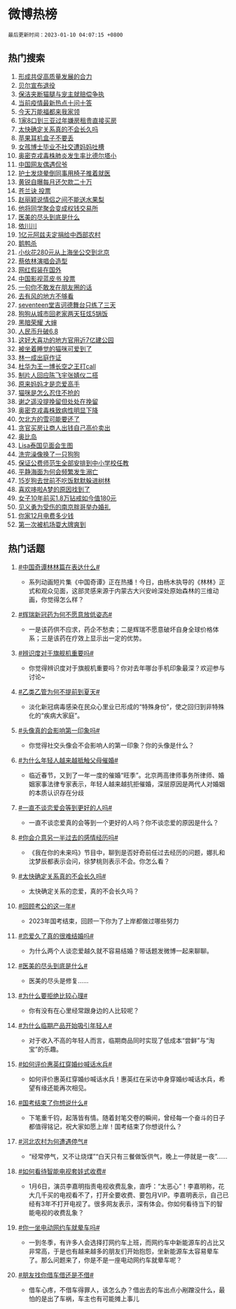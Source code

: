 # 微博热榜

`最后更新时间：2023-01-10 04:07:15 +0800`

## 热门搜索

1. [形成共促高质量发展的合力](https://m.weibo.cn/search?containerid=100103type%3D1%26t%3D10%26q%3D%23%E5%BD%A2%E6%88%90%E5%85%B1%E4%BF%83%E9%AB%98%E8%B4%A8%E9%87%8F%E5%8F%91%E5%B1%95%E7%9A%84%E5%90%88%E5%8A%9B%23&stream_entry_id=51&isnewpage=1&extparam=seat%3D1%26c_type%3D51%26cate%3D10103%26pos%3D0%26dgr%3D0%26filter_type%3Drealtimehot%26display_time%3D1673294834%26pre_seqid%3D1673294834628024275318&luicode=10000011&lfid=106003type%253D25%2526t%253D3%2526disable_hot%253D1%2526filter_type%253Drealtimehot)
1. [贝尔宣布退役](https://m.weibo.cn/search?containerid=100103type%3D1%26t%3D10%26q%3D%23%E8%B4%9D%E5%B0%94%E5%AE%A3%E5%B8%83%E9%80%80%E5%BD%B9%23&stream_entry_id=31&isnewpage=1&extparam=seat%3D1%26dgr%3D0%26realpos%3D1%26pos%3D0%26flag%3D16%26lcate%3D5001%26c_type%3D31%26cate%3D5001%26q%3D%2523%25E8%25B4%259D%25E5%25B0%2594%25E5%25AE%25A3%25E5%25B8%2583%25E9%2580%2580%25E5%25BD%25B9%2523%26band_rank%3D1%26stream_entry_id%3D31%26filter_type%3Drealtimehot%26display_time%3D1673294834%26pre_seqid%3D1673294834628024275318&luicode=10000011&lfid=106003type%253D25%2526t%253D3%2526disable_hot%253D1%2526filter_type%253Drealtimehot)
1. [保洁夹断猫腿与宠主就赔偿争执](https://m.weibo.cn/search?containerid=100103type%3D1%26t%3D10%26q%3D%23%E4%BF%9D%E6%B4%81%E5%A4%B9%E6%96%AD%E7%8C%AB%E8%85%BF%E4%B8%8E%E5%AE%A0%E4%B8%BB%E5%B0%B1%E8%B5%94%E5%81%BF%E4%BA%89%E6%89%A7%23&stream_entry_id=31&isnewpage=1&extparam=seat%3D1%26dgr%3D0%26realpos%3D2%26pos%3D1%26flag%3D0%26lcate%3D5001%26c_type%3D31%26cate%3D5001%26q%3D%2523%25E4%25BF%259D%25E6%25B4%2581%25E5%25A4%25B9%25E6%2596%25AD%25E7%258C%25AB%25E8%2585%25BF%25E4%25B8%258E%25E5%25AE%25A0%25E4%25B8%25BB%25E5%25B0%25B1%25E8%25B5%2594%25E5%2581%25BF%25E4%25BA%2589%25E6%2589%25A7%2523%26band_rank%3D2%26stream_entry_id%3D31%26filter_type%3Drealtimehot%26display_time%3D1673294834%26pre_seqid%3D1673294834628024275318&luicode=10000011&lfid=106003type%253D25%2526t%253D3%2526disable_hot%253D1%2526filter_type%253Drealtimehot)
1. [当前疫情最新热点十问十答](https://m.weibo.cn/search?containerid=100103type%3D1%26t%3D10%26q%3D%23%E5%BD%93%E5%89%8D%E7%96%AB%E6%83%85%E6%9C%80%E6%96%B0%E7%83%AD%E7%82%B9%E5%8D%81%E9%97%AE%E5%8D%81%E7%AD%94%23&stream_entry_id=31&isnewpage=1&extparam=seat%3D1%26dgr%3D0%26realpos%3D3%26pos%3D2%26flag%3D0%26lcate%3D5001%26c_type%3D31%26cate%3D5001%26q%3D%2523%25E5%25BD%2593%25E5%2589%258D%25E7%2596%25AB%25E6%2583%2585%25E6%259C%2580%25E6%2596%25B0%25E7%2583%25AD%25E7%2582%25B9%25E5%258D%2581%25E9%2597%25AE%25E5%258D%2581%25E7%25AD%2594%2523%26band_rank%3D3%26stream_entry_id%3D31%26filter_type%3Drealtimehot%26display_time%3D1673294834%26pre_seqid%3D1673294834628024275318&luicode=10000011&lfid=106003type%253D25%2526t%253D3%2526disable_hot%253D1%2526filter_type%253Drealtimehot)
1. [今天万能福都来我家领](https://m.weibo.cn/search?containerid=100103type%3D1%26t%3D10%26q%3D%23%E4%BB%8A%E5%A4%A9%E4%B8%87%E8%83%BD%E7%A6%8F%E9%83%BD%E6%9D%A5%E6%88%91%E5%AE%B6%E9%A2%86%23&stream_entry_id=31&isnewpage=1&extparam=seat%3D1%26dgr%3D0%26pos%3D3%26topic_ad%3D1%26lcate%3D5001%26c_type%3D31%26adid%3D177565%26cate%3D5001%26q%3D%2523%25E4%25BB%258A%25E5%25A4%25A9%25E4%25B8%2587%25E8%2583%25BD%25E7%25A6%258F%25E9%2583%25BD%25E6%259D%25A5%25E6%2588%2591%25E5%25AE%25B6%25E9%25A2%2586%2523%26band_rank%3D4%26stream_entry_id%3D31%26filter_type%3Drealtimehot%26display_time%3D1673294834%26pre_seqid%3D1673294834628024275318&luicode=10000011&lfid=106003type%253D25%2526t%253D3%2526disable_hot%253D1%2526filter_type%253Drealtimehot)
1. [1家8口到三亚过年嫌房租贵直接买房](https://m.weibo.cn/search?containerid=100103type%3D1%26t%3D10%26q%3D%231%E5%AE%B68%E5%8F%A3%E5%88%B0%E4%B8%89%E4%BA%9A%E8%BF%87%E5%B9%B4%E5%AB%8C%E6%88%BF%E7%A7%9F%E8%B4%B5%E7%9B%B4%E6%8E%A5%E4%B9%B0%E6%88%BF%23&stream_entry_id=31&isnewpage=1&extparam=seat%3D1%26dgr%3D0%26realpos%3D4%26pos%3D4%26flag%3D2%26lcate%3D5001%26c_type%3D31%26cate%3D5001%26q%3D%25231%25E5%25AE%25B68%25E5%258F%25A3%25E5%2588%25B0%25E4%25B8%2589%25E4%25BA%259A%25E8%25BF%2587%25E5%25B9%25B4%25E5%25AB%258C%25E6%2588%25BF%25E7%25A7%259F%25E8%25B4%25B5%25E7%259B%25B4%25E6%258E%25A5%25E4%25B9%25B0%25E6%2588%25BF%2523%26band_rank%3D4%26stream_entry_id%3D31%26filter_type%3Drealtimehot%26display_time%3D1673294834%26pre_seqid%3D1673294834628024275318&luicode=10000011&lfid=106003type%253D25%2526t%253D3%2526disable_hot%253D1%2526filter_type%253Drealtimehot)
1. [太快确定关系真的不会长久吗](https://m.weibo.cn/search?containerid=100103type%3D1%26t%3D10%26q%3D%23%E5%A4%AA%E5%BF%AB%E7%A1%AE%E5%AE%9A%E5%85%B3%E7%B3%BB%E7%9C%9F%E7%9A%84%E4%B8%8D%E4%BC%9A%E9%95%BF%E4%B9%85%E5%90%97%23&stream_entry_id=31&isnewpage=1&extparam=seat%3D1%26dgr%3D0%26realpos%3D5%26pos%3D5%26flag%3D0%26lcate%3D5001%26c_type%3D31%26cate%3D5001%26q%3D%2523%25E5%25A4%25AA%25E5%25BF%25AB%25E7%25A1%25AE%25E5%25AE%259A%25E5%2585%25B3%25E7%25B3%25BB%25E7%259C%259F%25E7%259A%2584%25E4%25B8%258D%25E4%25BC%259A%25E9%2595%25BF%25E4%25B9%2585%25E5%2590%2597%2523%26band_rank%3D5%26stream_entry_id%3D31%26filter_type%3Drealtimehot%26display_time%3D1673294834%26pre_seqid%3D1673294834628024275318&luicode=10000011&lfid=106003type%253D25%2526t%253D3%2526disable_hot%253D1%2526filter_type%253Drealtimehot)
1. [苹果耳机盒子不要丢](https://m.weibo.cn/search?containerid=100103type%3D1%26t%3D10%26q%3D%23%E8%8B%B9%E6%9E%9C%E8%80%B3%E6%9C%BA%E7%9B%92%E5%AD%90%E4%B8%8D%E8%A6%81%E4%B8%A2%23&stream_entry_id=31&isnewpage=1&extparam=seat%3D1%26dgr%3D0%26realpos%3D6%26pos%3D6%26flag%3D0%26lcate%3D5001%26c_type%3D31%26cate%3D5001%26q%3D%2523%25E8%258B%25B9%25E6%259E%259C%25E8%2580%25B3%25E6%259C%25BA%25E7%259B%2592%25E5%25AD%2590%25E4%25B8%258D%25E8%25A6%2581%25E4%25B8%25A2%2523%26band_rank%3D6%26stream_entry_id%3D31%26filter_type%3Drealtimehot%26display_time%3D1673294834%26pre_seqid%3D1673294834628024275318&luicode=10000011&lfid=106003type%253D25%2526t%253D3%2526disable_hot%253D1%2526filter_type%253Drealtimehot)
1. [女孩博士毕业不社交遭妈妈吐槽](https://m.weibo.cn/search?containerid=100103type%3D1%26t%3D10%26q%3D%23%E5%A5%B3%E5%AD%A9%E5%8D%9A%E5%A3%AB%E6%AF%95%E4%B8%9A%E4%B8%8D%E7%A4%BE%E4%BA%A4%E9%81%AD%E5%A6%88%E5%A6%88%E5%90%90%E6%A7%BD%23&stream_entry_id=31&isnewpage=1&extparam=seat%3D1%26dgr%3D0%26realpos%3D7%26pos%3D7%26flag%3D0%26lcate%3D5001%26c_type%3D31%26cate%3D5001%26q%3D%2523%25E5%25A5%25B3%25E5%25AD%25A9%25E5%258D%259A%25E5%25A3%25AB%25E6%25AF%2595%25E4%25B8%259A%25E4%25B8%258D%25E7%25A4%25BE%25E4%25BA%25A4%25E9%2581%25AD%25E5%25A6%2588%25E5%25A6%2588%25E5%2590%2590%25E6%25A7%25BD%2523%26band_rank%3D7%26stream_entry_id%3D31%26filter_type%3Drealtimehot%26display_time%3D1673294834%26pre_seqid%3D1673294834628024275318&luicode=10000011&lfid=106003type%253D25%2526t%253D3%2526disable_hot%253D1%2526filter_type%253Drealtimehot)
1. [奥密克戎毒株肺炎发生率比德尔塔小](https://m.weibo.cn/search?containerid=100103type%3D1%26t%3D10%26q%3D%23%E5%A5%A5%E5%AF%86%E5%85%8B%E6%88%8E%E6%AF%92%E6%A0%AA%E8%82%BA%E7%82%8E%E5%8F%91%E7%94%9F%E7%8E%87%E6%AF%94%E5%BE%B7%E5%B0%94%E5%A1%94%E5%B0%8F%23&stream_entry_id=31&isnewpage=1&extparam=seat%3D1%26dgr%3D0%26realpos%3D8%26pos%3D8%26flag%3D0%26lcate%3D5001%26c_type%3D31%26cate%3D5001%26q%3D%2523%25E5%25A5%25A5%25E5%25AF%2586%25E5%2585%258B%25E6%2588%258E%25E6%25AF%2592%25E6%25A0%25AA%25E8%2582%25BA%25E7%2582%258E%25E5%258F%2591%25E7%2594%259F%25E7%258E%2587%25E6%25AF%2594%25E5%25BE%25B7%25E5%25B0%2594%25E5%25A1%2594%25E5%25B0%258F%2523%26band_rank%3D8%26stream_entry_id%3D31%26filter_type%3Drealtimehot%26display_time%3D1673294834%26pre_seqid%3D1673294834628024275318&luicode=10000011&lfid=106003type%253D25%2526t%253D3%2526disable_hot%253D1%2526filter_type%253Drealtimehot)
1. [中国网友偶遇侃爷](https://m.weibo.cn/search?containerid=100103type%3D1%26t%3D10%26q%3D%23%E4%B8%AD%E5%9B%BD%E7%BD%91%E5%8F%8B%E5%81%B6%E9%81%87%E4%BE%83%E7%88%B7%23&stream_entry_id=31&isnewpage=1&extparam=seat%3D1%26dgr%3D0%26realpos%3D9%26pos%3D9%26flag%3D0%26lcate%3D5001%26c_type%3D31%26cate%3D5001%26q%3D%2523%25E4%25B8%25AD%25E5%259B%25BD%25E7%25BD%2591%25E5%258F%258B%25E5%2581%25B6%25E9%2581%2587%25E4%25BE%2583%25E7%2588%25B7%2523%26band_rank%3D9%26stream_entry_id%3D31%26filter_type%3Drealtimehot%26display_time%3D1673294834%26pre_seqid%3D1673294834628024275318&luicode=10000011&lfid=106003type%253D25%2526t%253D3%2526disable_hot%253D1%2526filter_type%253Drealtimehot)
1. [护士发烧晕倒同事用椅子推着就医](https://m.weibo.cn/search?containerid=100103type%3D1%26t%3D10%26q%3D%23%E6%8A%A4%E5%A3%AB%E5%8F%91%E7%83%A7%E6%99%95%E5%80%92%E5%90%8C%E4%BA%8B%E7%94%A8%E6%A4%85%E5%AD%90%E6%8E%A8%E7%9D%80%E5%B0%B1%E5%8C%BB%23&stream_entry_id=31&isnewpage=1&extparam=seat%3D1%26dgr%3D0%26realpos%3D10%26pos%3D10%26flag%3D0%26lcate%3D5001%26c_type%3D31%26cate%3D5001%26q%3D%2523%25E6%258A%25A4%25E5%25A3%25AB%25E5%258F%2591%25E7%2583%25A7%25E6%2599%2595%25E5%2580%2592%25E5%2590%258C%25E4%25BA%258B%25E7%2594%25A8%25E6%25A4%2585%25E5%25AD%2590%25E6%258E%25A8%25E7%259D%2580%25E5%25B0%25B1%25E5%258C%25BB%2523%26band_rank%3D10%26stream_entry_id%3D31%26filter_type%3Drealtimehot%26display_time%3D1673294834%26pre_seqid%3D1673294834628024275318&luicode=10000011&lfid=106003type%253D25%2526t%253D3%2526disable_hot%253D1%2526filter_type%253Drealtimehot)
1. [黄锐自曝每月还欠款二十万](https://m.weibo.cn/search?containerid=100103type%3D1%26t%3D10%26q%3D%23%E9%BB%84%E9%94%90%E8%87%AA%E6%9B%9D%E6%AF%8F%E6%9C%88%E8%BF%98%E6%AC%A0%E6%AC%BE%E4%BA%8C%E5%8D%81%E4%B8%87%23&stream_entry_id=31&isnewpage=1&extparam=seat%3D1%26dgr%3D0%26realpos%3D11%26pos%3D11%26flag%3D0%26lcate%3D5001%26c_type%3D31%26cate%3D5001%26q%3D%2523%25E9%25BB%2584%25E9%2594%2590%25E8%2587%25AA%25E6%259B%259D%25E6%25AF%258F%25E6%259C%2588%25E8%25BF%2598%25E6%25AC%25A0%25E6%25AC%25BE%25E4%25BA%258C%25E5%258D%2581%25E4%25B8%2587%2523%26band_rank%3D11%26stream_entry_id%3D31%26filter_type%3Drealtimehot%26display_time%3D1673294834%26pre_seqid%3D1673294834628024275318&luicode=10000011&lfid=106003type%253D25%2526t%253D3%2526disable_hot%253D1%2526filter_type%253Drealtimehot)
1. [苍兰诀 投票](https://m.weibo.cn/search?containerid=100103type%3D1%26t%3D10%26q%3D%E8%8B%8D%E5%85%B0%E8%AF%80+%E6%8A%95%E7%A5%A8&stream_entry_id=31&isnewpage=1&extparam=seat%3D1%26dgr%3D0%26realpos%3D12%26pos%3D12%26flag%3D0%26lcate%3D5001%26c_type%3D31%26cate%3D5001%26q%3D%25E8%258B%258D%25E5%2585%25B0%25E8%25AF%2580%2520%25E6%258A%2595%25E7%25A5%25A8%26band_rank%3D12%26stream_entry_id%3D31%26filter_type%3Drealtimehot%26display_time%3D1673294834%26pre_seqid%3D1673294834628024275318&luicode=10000011&lfid=106003type%253D25%2526t%253D3%2526disable_hot%253D1%2526filter_type%253Drealtimehot)
1. [赵丽颖说情侣之间不能送水果梨](https://m.weibo.cn/search?containerid=100103type%3D1%26t%3D10%26q%3D%23%E8%B5%B5%E4%B8%BD%E9%A2%96%E8%AF%B4%E6%83%85%E4%BE%A3%E4%B9%8B%E9%97%B4%E4%B8%8D%E8%83%BD%E9%80%81%E6%B0%B4%E6%9E%9C%E6%A2%A8%23&stream_entry_id=31&isnewpage=1&extparam=seat%3D1%26dgr%3D0%26realpos%3D13%26pos%3D13%26flag%3D0%26lcate%3D5001%26c_type%3D31%26cate%3D5001%26q%3D%2523%25E8%25B5%25B5%25E4%25B8%25BD%25E9%25A2%2596%25E8%25AF%25B4%25E6%2583%2585%25E4%25BE%25A3%25E4%25B9%258B%25E9%2597%25B4%25E4%25B8%258D%25E8%2583%25BD%25E9%2580%2581%25E6%25B0%25B4%25E6%259E%259C%25E6%25A2%25A8%2523%26band_rank%3D13%26stream_entry_id%3D31%26filter_type%3Drealtimehot%26display_time%3D1673294834%26pre_seqid%3D1673294834628024275318&luicode=10000011&lfid=106003type%253D25%2526t%253D3%2526disable_hot%253D1%2526filter_type%253Drealtimehot)
1. [他将同学聚会变成权钱交易所](https://m.weibo.cn/search?containerid=100103type%3D1%26t%3D10%26q%3D%23%E4%BB%96%E5%B0%86%E5%90%8C%E5%AD%A6%E8%81%9A%E4%BC%9A%E5%8F%98%E6%88%90%E6%9D%83%E9%92%B1%E4%BA%A4%E6%98%93%E6%89%80%23&stream_entry_id=31&isnewpage=1&extparam=seat%3D1%26dgr%3D0%26realpos%3D14%26pos%3D14%26flag%3D0%26lcate%3D5001%26c_type%3D31%26cate%3D5001%26q%3D%2523%25E4%25BB%2596%25E5%25B0%2586%25E5%2590%258C%25E5%25AD%25A6%25E8%2581%259A%25E4%25BC%259A%25E5%258F%2598%25E6%2588%2590%25E6%259D%2583%25E9%2592%25B1%25E4%25BA%25A4%25E6%2598%2593%25E6%2589%2580%2523%26band_rank%3D14%26stream_entry_id%3D31%26filter_type%3Drealtimehot%26display_time%3D1673294834%26pre_seqid%3D1673294834628024275318&luicode=10000011&lfid=106003type%253D25%2526t%253D3%2526disable_hot%253D1%2526filter_type%253Drealtimehot)
1. [医美的尽头到底是什么](https://m.weibo.cn/search?containerid=100103type%3D1%26t%3D10%26q%3D%23%E5%8C%BB%E7%BE%8E%E7%9A%84%E5%B0%BD%E5%A4%B4%E5%88%B0%E5%BA%95%E6%98%AF%E4%BB%80%E4%B9%88%23&stream_entry_id=31&isnewpage=1&extparam=seat%3D1%26dgr%3D0%26realpos%3D15%26pos%3D15%26flag%3D0%26lcate%3D5001%26c_type%3D31%26cate%3D5001%26q%3D%2523%25E5%258C%25BB%25E7%25BE%258E%25E7%259A%2584%25E5%25B0%25BD%25E5%25A4%25B4%25E5%2588%25B0%25E5%25BA%2595%25E6%2598%25AF%25E4%25BB%2580%25E4%25B9%2588%2523%26band_rank%3D15%26stream_entry_id%3D31%26filter_type%3Drealtimehot%26display_time%3D1673294834%26pre_seqid%3D1673294834628024275318&luicode=10000011&lfid=106003type%253D25%2526t%253D3%2526disable_hot%253D1%2526filter_type%253Drealtimehot)
1. [依川川](https://m.weibo.cn/search?containerid=100103type%3D1%26t%3D10%26q%3D%E4%BE%9D%E5%B7%9D%E5%B7%9D&stream_entry_id=31&isnewpage=1&extparam=seat%3D1%26dgr%3D0%26realpos%3D16%26pos%3D16%26flag%3D0%26lcate%3D5001%26c_type%3D31%26cate%3D5001%26q%3D%25E4%25BE%259D%25E5%25B7%259D%25E5%25B7%259D%26band_rank%3D16%26stream_entry_id%3D31%26filter_type%3Drealtimehot%26display_time%3D1673294834%26pre_seqid%3D1673294834628024275318&luicode=10000011&lfid=106003type%253D25%2526t%253D3%2526disable_hot%253D1%2526filter_type%253Drealtimehot)
1. [1亿元阿兹夫定捐给中西部农村](https://m.weibo.cn/search?containerid=100103type%3D1%26t%3D10%26q%3D%231%E4%BA%BF%E5%85%83%E9%98%BF%E5%85%B9%E5%A4%AB%E5%AE%9A%E6%8D%90%E7%BB%99%E4%B8%AD%E8%A5%BF%E9%83%A8%E5%86%9C%E6%9D%91%23&stream_entry_id=31&isnewpage=1&extparam=seat%3D1%26dgr%3D0%26realpos%3D17%26pos%3D17%26flag%3D0%26lcate%3D5001%26c_type%3D31%26cate%3D5001%26q%3D%25231%25E4%25BA%25BF%25E5%2585%2583%25E9%2598%25BF%25E5%2585%25B9%25E5%25A4%25AB%25E5%25AE%259A%25E6%258D%2590%25E7%25BB%2599%25E4%25B8%25AD%25E8%25A5%25BF%25E9%2583%25A8%25E5%2586%259C%25E6%259D%2591%2523%26band_rank%3D17%26stream_entry_id%3D31%26filter_type%3Drealtimehot%26display_time%3D1673294834%26pre_seqid%3D1673294834628024275318&luicode=10000011&lfid=106003type%253D25%2526t%253D3%2526disable_hot%253D1%2526filter_type%253Drealtimehot)
1. [鹅鸭杀](https://m.weibo.cn/search?containerid=100103type%3D1%26t%3D10%26q%3D%23%E9%B9%85%E9%B8%AD%E6%9D%80%23&stream_entry_id=31&isnewpage=1&extparam=seat%3D1%26dgr%3D0%26realpos%3D18%26pos%3D18%26flag%3D0%26lcate%3D5001%26c_type%3D31%26cate%3D5001%26q%3D%2523%25E9%25B9%2585%25E9%25B8%25AD%25E6%259D%2580%2523%26band_rank%3D18%26stream_entry_id%3D31%26filter_type%3Drealtimehot%26display_time%3D1673294834%26pre_seqid%3D1673294834628024275318&luicode=10000011&lfid=106003type%253D25%2526t%253D3%2526disable_hot%253D1%2526filter_type%253Drealtimehot)
1. [小伙花280元从上海坐公交到北京](https://m.weibo.cn/search?containerid=100103type%3D1%26t%3D10%26q%3D%23%E5%B0%8F%E4%BC%99%E8%8A%B1280%E5%85%83%E4%BB%8E%E4%B8%8A%E6%B5%B7%E5%9D%90%E5%85%AC%E4%BA%A4%E5%88%B0%E5%8C%97%E4%BA%AC%23&stream_entry_id=31&isnewpage=1&extparam=seat%3D1%26dgr%3D0%26realpos%3D19%26pos%3D19%26flag%3D0%26lcate%3D5001%26c_type%3D31%26cate%3D5001%26q%3D%2523%25E5%25B0%258F%25E4%25BC%2599%25E8%258A%25B1280%25E5%2585%2583%25E4%25BB%258E%25E4%25B8%258A%25E6%25B5%25B7%25E5%259D%2590%25E5%2585%25AC%25E4%25BA%25A4%25E5%2588%25B0%25E5%258C%2597%25E4%25BA%25AC%2523%26band_rank%3D19%26stream_entry_id%3D31%26filter_type%3Drealtimehot%26display_time%3D1673294834%26pre_seqid%3D1673294834628024275318&luicode=10000011&lfid=106003type%253D25%2526t%253D3%2526disable_hot%253D1%2526filter_type%253Drealtimehot)
1. [蔡依林演唱会造型](https://m.weibo.cn/search?containerid=100103type%3D1%26t%3D10%26q%3D%E8%94%A1%E4%BE%9D%E6%9E%97%E6%BC%94%E5%94%B1%E4%BC%9A%E9%80%A0%E5%9E%8B&stream_entry_id=31&isnewpage=1&extparam=seat%3D1%26dgr%3D0%26realpos%3D20%26pos%3D20%26flag%3D0%26lcate%3D5001%26c_type%3D31%26cate%3D5001%26q%3D%25E8%2594%25A1%25E4%25BE%259D%25E6%259E%2597%25E6%25BC%2594%25E5%2594%25B1%25E4%25BC%259A%25E9%2580%25A0%25E5%259E%258B%26band_rank%3D20%26stream_entry_id%3D31%26filter_type%3Drealtimehot%26display_time%3D1673294834%26pre_seqid%3D1673294834628024275318&luicode=10000011&lfid=106003type%253D25%2526t%253D3%2526disable_hot%253D1%2526filter_type%253Drealtimehot)
1. [网红假装在国外](https://m.weibo.cn/search?containerid=100103type%3D1%26t%3D10%26q%3D%23%E7%BD%91%E7%BA%A2%E5%81%87%E8%A3%85%E5%9C%A8%E5%9B%BD%E5%A4%96%23&stream_entry_id=31&isnewpage=1&extparam=seat%3D1%26dgr%3D0%26realpos%3D21%26pos%3D21%26flag%3D0%26lcate%3D5001%26c_type%3D31%26cate%3D5001%26q%3D%2523%25E7%25BD%2591%25E7%25BA%25A2%25E5%2581%2587%25E8%25A3%2585%25E5%259C%25A8%25E5%259B%25BD%25E5%25A4%2596%2523%26band_rank%3D21%26stream_entry_id%3D31%26filter_type%3Drealtimehot%26display_time%3D1673294834%26pre_seqid%3D1673294834628024275318&luicode=10000011&lfid=106003type%253D25%2526t%253D3%2526disable_hot%253D1%2526filter_type%253Drealtimehot)
1. [中国影视蓝皮书 投票](https://m.weibo.cn/search?containerid=100103type%3D1%26t%3D10%26q%3D%E4%B8%AD%E5%9B%BD%E5%BD%B1%E8%A7%86%E8%93%9D%E7%9A%AE%E4%B9%A6+%E6%8A%95%E7%A5%A8&stream_entry_id=31&isnewpage=1&extparam=seat%3D1%26dgr%3D0%26realpos%3D22%26pos%3D22%26flag%3D0%26lcate%3D5001%26c_type%3D31%26cate%3D5001%26q%3D%25E4%25B8%25AD%25E5%259B%25BD%25E5%25BD%25B1%25E8%25A7%2586%25E8%2593%259D%25E7%259A%25AE%25E4%25B9%25A6%2520%25E6%258A%2595%25E7%25A5%25A8%26band_rank%3D22%26stream_entry_id%3D31%26filter_type%3Drealtimehot%26display_time%3D1673294834%26pre_seqid%3D1673294834628024275318&luicode=10000011&lfid=106003type%253D25%2526t%253D3%2526disable_hot%253D1%2526filter_type%253Drealtimehot)
1. [一句你不敢发在朋友圈的话](https://m.weibo.cn/search?containerid=100103type%3D1%26t%3D10%26q%3D%23%E4%B8%80%E5%8F%A5%E4%BD%A0%E4%B8%8D%E6%95%A2%E5%8F%91%E5%9C%A8%E6%9C%8B%E5%8F%8B%E5%9C%88%E7%9A%84%E8%AF%9D%23&stream_entry_id=31&isnewpage=1&extparam=seat%3D1%26dgr%3D0%26realpos%3D23%26pos%3D23%26flag%3D0%26lcate%3D5001%26c_type%3D31%26cate%3D5001%26q%3D%2523%25E4%25B8%2580%25E5%258F%25A5%25E4%25BD%25A0%25E4%25B8%258D%25E6%2595%25A2%25E5%258F%2591%25E5%259C%25A8%25E6%259C%258B%25E5%258F%258B%25E5%259C%2588%25E7%259A%2584%25E8%25AF%259D%2523%26band_rank%3D23%26stream_entry_id%3D31%26filter_type%3Drealtimehot%26display_time%3D1673294834%26pre_seqid%3D1673294834628024275318&luicode=10000011&lfid=106003type%253D25%2526t%253D3%2526disable_hot%253D1%2526filter_type%253Drealtimehot)
1. [去有风的地方不够看](https://m.weibo.cn/search?containerid=100103type%3D1%26t%3D10%26q%3D%23%E5%8E%BB%E6%9C%89%E9%A3%8E%E7%9A%84%E5%9C%B0%E6%96%B9%E4%B8%8D%E5%A4%9F%E7%9C%8B%23&stream_entry_id=31&isnewpage=1&extparam=seat%3D1%26dgr%3D0%26realpos%3D24%26pos%3D24%26flag%3D0%26lcate%3D5001%26c_type%3D31%26cate%3D5001%26q%3D%2523%25E5%258E%25BB%25E6%259C%2589%25E9%25A3%258E%25E7%259A%2584%25E5%259C%25B0%25E6%2596%25B9%25E4%25B8%258D%25E5%25A4%259F%25E7%259C%258B%2523%26band_rank%3D24%26stream_entry_id%3D31%26filter_type%3Drealtimehot%26display_time%3D1673294834%26pre_seqid%3D1673294834628024275318&luicode=10000011&lfid=106003type%253D25%2526t%253D3%2526disable_hot%253D1%2526filter_type%253Drealtimehot)
1. [seventeen堂吉诃德舞台只练了三天](https://m.weibo.cn/search?containerid=100103type%3D1%26t%3D10%26q%3D%23seventeen%E5%A0%82%E5%90%89%E8%AF%83%E5%BE%B7%E8%88%9E%E5%8F%B0%E5%8F%AA%E7%BB%83%E4%BA%86%E4%B8%89%E5%A4%A9%23&stream_entry_id=31&isnewpage=1&extparam=seat%3D1%26dgr%3D0%26realpos%3D25%26pos%3D25%26flag%3D0%26lcate%3D5001%26c_type%3D31%26cate%3D5001%26q%3D%2523seventeen%25E5%25A0%2582%25E5%2590%2589%25E8%25AF%2583%25E5%25BE%25B7%25E8%2588%259E%25E5%258F%25B0%25E5%258F%25AA%25E7%25BB%2583%25E4%25BA%2586%25E4%25B8%2589%25E5%25A4%25A9%2523%26band_rank%3D25%26stream_entry_id%3D31%26filter_type%3Drealtimehot%26display_time%3D1673294834%26pre_seqid%3D1673294834628024275318&luicode=10000011&lfid=106003type%253D25%2526t%253D3%2526disable_hot%253D1%2526filter_type%253Drealtimehot)
1. [狗狗从城市回老家两天狂炫5锅饭](https://m.weibo.cn/search?containerid=100103type%3D1%26t%3D10%26q%3D%23%E7%8B%97%E7%8B%97%E4%BB%8E%E5%9F%8E%E5%B8%82%E5%9B%9E%E8%80%81%E5%AE%B6%E4%B8%A4%E5%A4%A9%E7%8B%82%E7%82%AB5%E9%94%85%E9%A5%AD%23&stream_entry_id=31&isnewpage=1&extparam=seat%3D1%26dgr%3D0%26realpos%3D26%26pos%3D26%26flag%3D0%26lcate%3D5001%26c_type%3D31%26cate%3D5001%26q%3D%2523%25E7%258B%2597%25E7%258B%2597%25E4%25BB%258E%25E5%259F%258E%25E5%25B8%2582%25E5%259B%259E%25E8%2580%2581%25E5%25AE%25B6%25E4%25B8%25A4%25E5%25A4%25A9%25E7%258B%2582%25E7%2582%25AB5%25E9%2594%2585%25E9%25A5%25AD%2523%26band_rank%3D26%26stream_entry_id%3D31%26filter_type%3Drealtimehot%26display_time%3D1673294834%26pre_seqid%3D1673294834628024275318&luicode=10000011&lfid=106003type%253D25%2526t%253D3%2526disable_hot%253D1%2526filter_type%253Drealtimehot)
1. [黑暗荣耀 大婶](https://m.weibo.cn/search?containerid=100103type%3D1%26t%3D10%26q%3D%E9%BB%91%E6%9A%97%E8%8D%A3%E8%80%80+%E5%A4%A7%E5%A9%B6&stream_entry_id=31&isnewpage=1&extparam=seat%3D1%26dgr%3D0%26realpos%3D27%26pos%3D27%26flag%3D0%26lcate%3D5001%26c_type%3D31%26cate%3D5001%26q%3D%25E9%25BB%2591%25E6%259A%2597%25E8%258D%25A3%25E8%2580%2580%2520%25E5%25A4%25A7%25E5%25A9%25B6%26band_rank%3D27%26stream_entry_id%3D31%26filter_type%3Drealtimehot%26display_time%3D1673294834%26pre_seqid%3D1673294834628024275318&luicode=10000011&lfid=106003type%253D25%2526t%253D3%2526disable_hot%253D1%2526filter_type%253Drealtimehot)
1. [人民币升破6.8](https://m.weibo.cn/search?containerid=100103type%3D1%26t%3D10%26q%3D%23%E4%BA%BA%E6%B0%91%E5%B8%81%E5%8D%87%E7%A0%B46.8%23&stream_entry_id=31&isnewpage=1&extparam=seat%3D1%26dgr%3D0%26realpos%3D28%26pos%3D28%26flag%3D0%26lcate%3D5001%26c_type%3D31%26cate%3D5001%26q%3D%2523%25E4%25BA%25BA%25E6%25B0%2591%25E5%25B8%2581%25E5%258D%2587%25E7%25A0%25B46.8%2523%26band_rank%3D28%26stream_entry_id%3D31%26filter_type%3Drealtimehot%26display_time%3D1673294834%26pre_seqid%3D1673294834628024275318&luicode=10000011&lfid=106003type%253D25%2526t%253D3%2526disable_hot%253D1%2526filter_type%253Drealtimehot)
1. [这好大喜功的地方官用近7亿建公园](https://m.weibo.cn/search?containerid=100103type%3D1%26t%3D10%26q%3D%23%E8%BF%99%E5%A5%BD%E5%A4%A7%E5%96%9C%E5%8A%9F%E7%9A%84%E5%9C%B0%E6%96%B9%E5%AE%98%E7%94%A8%E8%BF%917%E4%BA%BF%E5%BB%BA%E5%85%AC%E5%9B%AD%23&stream_entry_id=31&isnewpage=1&extparam=seat%3D1%26dgr%3D0%26realpos%3D29%26pos%3D29%26flag%3D0%26lcate%3D5001%26c_type%3D31%26cate%3D5001%26q%3D%2523%25E8%25BF%2599%25E5%25A5%25BD%25E5%25A4%25A7%25E5%2596%259C%25E5%258A%259F%25E7%259A%2584%25E5%259C%25B0%25E6%2596%25B9%25E5%25AE%2598%25E7%2594%25A8%25E8%25BF%25917%25E4%25BA%25BF%25E5%25BB%25BA%25E5%2585%25AC%25E5%259B%25AD%2523%26band_rank%3D29%26stream_entry_id%3D31%26filter_type%3Drealtimehot%26display_time%3D1673294834%26pre_seqid%3D1673294834628024275318&luicode=10000011&lfid=106003type%253D25%2526t%253D3%2526disable_hot%253D1%2526filter_type%253Drealtimehot)
1. [被坐着睡觉的猫咪可爱到了](https://m.weibo.cn/search?containerid=100103type%3D1%26t%3D10%26q%3D%23%E8%A2%AB%E5%9D%90%E7%9D%80%E7%9D%A1%E8%A7%89%E7%9A%84%E7%8C%AB%E5%92%AA%E5%8F%AF%E7%88%B1%E5%88%B0%E4%BA%86%23&stream_entry_id=31&isnewpage=1&extparam=seat%3D1%26dgr%3D0%26realpos%3D30%26pos%3D30%26flag%3D0%26lcate%3D5001%26c_type%3D31%26cate%3D5001%26q%3D%2523%25E8%25A2%25AB%25E5%259D%2590%25E7%259D%2580%25E7%259D%25A1%25E8%25A7%2589%25E7%259A%2584%25E7%258C%25AB%25E5%2592%25AA%25E5%258F%25AF%25E7%2588%25B1%25E5%2588%25B0%25E4%25BA%2586%2523%26band_rank%3D30%26stream_entry_id%3D31%26filter_type%3Drealtimehot%26display_time%3D1673294834%26pre_seqid%3D1673294834628024275318&luicode=10000011&lfid=106003type%253D25%2526t%253D3%2526disable_hot%253D1%2526filter_type%253Drealtimehot)
1. [林一成出庭作证](https://m.weibo.cn/search?containerid=100103type%3D1%26t%3D10%26q%3D%23%E6%9E%97%E4%B8%80%E6%88%90%E5%87%BA%E5%BA%AD%E4%BD%9C%E8%AF%81%23&stream_entry_id=31&isnewpage=1&extparam=seat%3D1%26dgr%3D0%26realpos%3D31%26pos%3D31%26flag%3D0%26lcate%3D5001%26c_type%3D31%26cate%3D5001%26q%3D%2523%25E6%259E%2597%25E4%25B8%2580%25E6%2588%2590%25E5%2587%25BA%25E5%25BA%25AD%25E4%25BD%259C%25E8%25AF%2581%2523%26band_rank%3D31%26stream_entry_id%3D31%26filter_type%3Drealtimehot%26display_time%3D1673294834%26pre_seqid%3D1673294834628024275318&luicode=10000011&lfid=106003type%253D25%2526t%253D3%2526disable_hot%253D1%2526filter_type%253Drealtimehot)
1. [杜华为王一博长空之王打call](https://m.weibo.cn/search?containerid=100103type%3D1%26t%3D10%26q%3D%23%E6%9D%9C%E5%8D%8E%E4%B8%BA%E7%8E%8B%E4%B8%80%E5%8D%9A%E9%95%BF%E7%A9%BA%E4%B9%8B%E7%8E%8B%E6%89%93call%23&stream_entry_id=31&isnewpage=1&extparam=seat%3D1%26dgr%3D0%26realpos%3D32%26pos%3D32%26flag%3D0%26lcate%3D5001%26c_type%3D31%26cate%3D5001%26q%3D%2523%25E6%259D%259C%25E5%258D%258E%25E4%25B8%25BA%25E7%258E%258B%25E4%25B8%2580%25E5%258D%259A%25E9%2595%25BF%25E7%25A9%25BA%25E4%25B9%258B%25E7%258E%258B%25E6%2589%2593call%2523%26band_rank%3D32%26stream_entry_id%3D31%26filter_type%3Drealtimehot%26display_time%3D1673294834%26pre_seqid%3D1673294834628024275318&luicode=10000011&lfid=106003type%253D25%2526t%253D3%2526disable_hot%253D1%2526filter_type%253Drealtimehot)
1. [制片人回应陈飞宇张婧仪二搭](https://m.weibo.cn/search?containerid=100103type%3D1%26t%3D10%26q%3D%23%E5%88%B6%E7%89%87%E4%BA%BA%E5%9B%9E%E5%BA%94%E9%99%88%E9%A3%9E%E5%AE%87%E5%BC%A0%E5%A9%A7%E4%BB%AA%E4%BA%8C%E6%90%AD%23&stream_entry_id=31&isnewpage=1&extparam=seat%3D1%26dgr%3D0%26realpos%3D33%26pos%3D33%26flag%3D0%26lcate%3D5001%26c_type%3D31%26cate%3D5001%26q%3D%2523%25E5%2588%25B6%25E7%2589%2587%25E4%25BA%25BA%25E5%259B%259E%25E5%25BA%2594%25E9%2599%2588%25E9%25A3%259E%25E5%25AE%2587%25E5%25BC%25A0%25E5%25A9%25A7%25E4%25BB%25AA%25E4%25BA%258C%25E6%2590%25AD%2523%26band_rank%3D33%26stream_entry_id%3D31%26filter_type%3Drealtimehot%26display_time%3D1673294834%26pre_seqid%3D1673294834628024275318&luicode=10000011&lfid=106003type%253D25%2526t%253D3%2526disable_hot%253D1%2526filter_type%253Drealtimehot)
1. [原来妈妈才是恋爱高手](https://m.weibo.cn/search?containerid=100103type%3D1%26t%3D10%26q%3D%23%E5%8E%9F%E6%9D%A5%E5%A6%88%E5%A6%88%E6%89%8D%E6%98%AF%E6%81%8B%E7%88%B1%E9%AB%98%E6%89%8B%23&stream_entry_id=31&isnewpage=1&extparam=seat%3D1%26dgr%3D0%26realpos%3D34%26pos%3D34%26flag%3D0%26lcate%3D5001%26c_type%3D31%26cate%3D5001%26q%3D%2523%25E5%258E%259F%25E6%259D%25A5%25E5%25A6%2588%25E5%25A6%2588%25E6%2589%258D%25E6%2598%25AF%25E6%2581%258B%25E7%2588%25B1%25E9%25AB%2598%25E6%2589%258B%2523%26band_rank%3D34%26stream_entry_id%3D31%26filter_type%3Drealtimehot%26display_time%3D1673294834%26pre_seqid%3D1673294834628024275318&luicode=10000011&lfid=106003type%253D25%2526t%253D3%2526disable_hot%253D1%2526filter_type%253Drealtimehot)
1. [猫咪是怎么忍住不抢的](https://m.weibo.cn/search?containerid=100103type%3D1%26t%3D10%26q%3D%23%E7%8C%AB%E5%92%AA%E6%98%AF%E6%80%8E%E4%B9%88%E5%BF%8D%E4%BD%8F%E4%B8%8D%E6%8A%A2%E7%9A%84%23&stream_entry_id=31&isnewpage=1&extparam=seat%3D1%26dgr%3D0%26realpos%3D35%26pos%3D35%26flag%3D0%26lcate%3D5001%26c_type%3D31%26cate%3D5001%26q%3D%2523%25E7%258C%25AB%25E5%2592%25AA%25E6%2598%25AF%25E6%2580%258E%25E4%25B9%2588%25E5%25BF%258D%25E4%25BD%258F%25E4%25B8%258D%25E6%258A%25A2%25E7%259A%2584%2523%26band_rank%3D35%26stream_entry_id%3D31%26filter_type%3Drealtimehot%26display_time%3D1673294834%26pre_seqid%3D1673294834628024275318&luicode=10000011&lfid=106003type%253D25%2526t%253D3%2526disable_hot%253D1%2526filter_type%253Drealtimehot)
1. [谢之遥没提挽留但处处在挽留](https://m.weibo.cn/search?containerid=100103type%3D1%26t%3D10%26q%3D%23%E8%B0%A2%E4%B9%8B%E9%81%A5%E6%B2%A1%E6%8F%90%E6%8C%BD%E7%95%99%E4%BD%86%E5%A4%84%E5%A4%84%E5%9C%A8%E6%8C%BD%E7%95%99%23&stream_entry_id=31&isnewpage=1&extparam=seat%3D1%26dgr%3D0%26realpos%3D36%26pos%3D36%26flag%3D0%26lcate%3D5001%26c_type%3D31%26cate%3D5001%26q%3D%2523%25E8%25B0%25A2%25E4%25B9%258B%25E9%2581%25A5%25E6%25B2%25A1%25E6%258F%2590%25E6%258C%25BD%25E7%2595%2599%25E4%25BD%2586%25E5%25A4%2584%25E5%25A4%2584%25E5%259C%25A8%25E6%258C%25BD%25E7%2595%2599%2523%26band_rank%3D36%26stream_entry_id%3D31%26filter_type%3Drealtimehot%26display_time%3D1673294834%26pre_seqid%3D1673294834628024275318&luicode=10000011&lfid=106003type%253D25%2526t%253D3%2526disable_hot%253D1%2526filter_type%253Drealtimehot)
1. [奥密克戎毒株致病性明显下降](https://m.weibo.cn/search?containerid=100103type%3D1%26t%3D10%26q%3D%23%E5%A5%A5%E5%AF%86%E5%85%8B%E6%88%8E%E6%AF%92%E6%A0%AA%E8%87%B4%E7%97%85%E6%80%A7%E6%98%8E%E6%98%BE%E4%B8%8B%E9%99%8D%23&stream_entry_id=31&isnewpage=1&extparam=seat%3D1%26dgr%3D0%26realpos%3D37%26pos%3D37%26flag%3D0%26lcate%3D5001%26c_type%3D31%26cate%3D5001%26q%3D%2523%25E5%25A5%25A5%25E5%25AF%2586%25E5%2585%258B%25E6%2588%258E%25E6%25AF%2592%25E6%25A0%25AA%25E8%2587%25B4%25E7%2597%2585%25E6%2580%25A7%25E6%2598%258E%25E6%2598%25BE%25E4%25B8%258B%25E9%2599%258D%2523%26band_rank%3D37%26stream_entry_id%3D31%26filter_type%3Drealtimehot%26display_time%3D1673294834%26pre_seqid%3D1673294834628024275318&luicode=10000011&lfid=106003type%253D25%2526t%253D3%2526disable_hot%253D1%2526filter_type%253Drealtimehot)
1. [欠北方的雪可能要还了](https://m.weibo.cn/search?containerid=100103type%3D1%26t%3D10%26q%3D%23%E6%AC%A0%E5%8C%97%E6%96%B9%E7%9A%84%E9%9B%AA%E5%8F%AF%E8%83%BD%E8%A6%81%E8%BF%98%E4%BA%86%23&stream_entry_id=31&isnewpage=1&extparam=seat%3D1%26dgr%3D0%26realpos%3D38%26pos%3D38%26flag%3D0%26lcate%3D5001%26c_type%3D31%26cate%3D5001%26q%3D%2523%25E6%25AC%25A0%25E5%258C%2597%25E6%2596%25B9%25E7%259A%2584%25E9%259B%25AA%25E5%258F%25AF%25E8%2583%25BD%25E8%25A6%2581%25E8%25BF%2598%25E4%25BA%2586%2523%26band_rank%3D38%26stream_entry_id%3D31%26filter_type%3Drealtimehot%26display_time%3D1673294834%26pre_seqid%3D1673294834628024275318&luicode=10000011&lfid=106003type%253D25%2526t%253D3%2526disable_hot%253D1%2526filter_type%253Drealtimehot)
1. [贪官买房让商人出钱自己高价卖出](https://m.weibo.cn/search?containerid=100103type%3D1%26t%3D10%26q%3D%23%E8%B4%AA%E5%AE%98%E4%B9%B0%E6%88%BF%E8%AE%A9%E5%95%86%E4%BA%BA%E5%87%BA%E9%92%B1%E8%87%AA%E5%B7%B1%E9%AB%98%E4%BB%B7%E5%8D%96%E5%87%BA%23&stream_entry_id=31&isnewpage=1&extparam=seat%3D1%26dgr%3D0%26realpos%3D39%26pos%3D39%26flag%3D0%26lcate%3D5001%26c_type%3D31%26cate%3D5001%26q%3D%2523%25E8%25B4%25AA%25E5%25AE%2598%25E4%25B9%25B0%25E6%2588%25BF%25E8%25AE%25A9%25E5%2595%2586%25E4%25BA%25BA%25E5%2587%25BA%25E9%2592%25B1%25E8%2587%25AA%25E5%25B7%25B1%25E9%25AB%2598%25E4%25BB%25B7%25E5%258D%2596%25E5%2587%25BA%2523%26band_rank%3D39%26stream_entry_id%3D31%26filter_type%3Drealtimehot%26display_time%3D1673294834%26pre_seqid%3D1673294834628024275318&luicode=10000011&lfid=106003type%253D25%2526t%253D3%2526disable_hot%253D1%2526filter_type%253Drealtimehot)
1. [奥比岛](https://m.weibo.cn/search?containerid=100103type%3D1%26t%3D10%26q%3D%23%E5%A5%A5%E6%AF%94%E5%B2%9B%23&stream_entry_id=31&isnewpage=1&extparam=seat%3D1%26dgr%3D0%26realpos%3D40%26pos%3D40%26flag%3D0%26lcate%3D5001%26c_type%3D31%26cate%3D5001%26q%3D%2523%25E5%25A5%25A5%25E6%25AF%2594%25E5%25B2%259B%2523%26band_rank%3D40%26stream_entry_id%3D31%26filter_type%3Drealtimehot%26display_time%3D1673294834%26pre_seqid%3D1673294834628024275318&luicode=10000011&lfid=106003type%253D25%2526t%253D3%2526disable_hot%253D1%2526filter_type%253Drealtimehot)
1. [Lisa泰国见面会生图](https://m.weibo.cn/search?containerid=100103type%3D1%26t%3D10%26q%3D%23Lisa%E6%B3%B0%E5%9B%BD%E8%A7%81%E9%9D%A2%E4%BC%9A%E7%94%9F%E5%9B%BE%23&stream_entry_id=31&isnewpage=1&extparam=seat%3D1%26dgr%3D0%26realpos%3D41%26pos%3D41%26flag%3D0%26lcate%3D5001%26c_type%3D31%26cate%3D5001%26q%3D%2523Lisa%25E6%25B3%25B0%25E5%259B%25BD%25E8%25A7%2581%25E9%259D%25A2%25E4%25BC%259A%25E7%2594%259F%25E5%259B%25BE%2523%26band_rank%3D41%26stream_entry_id%3D31%26filter_type%3Drealtimehot%26display_time%3D1673294834%26pre_seqid%3D1673294834628024275318&luicode=10000011&lfid=106003type%253D25%2526t%253D3%2526disable_hot%253D1%2526filter_type%253Drealtimehot)
1. [洗完澡像换了一只狗狗](https://m.weibo.cn/search?containerid=100103type%3D1%26t%3D10%26q%3D%23%E6%B4%97%E5%AE%8C%E6%BE%A1%E5%83%8F%E6%8D%A2%E4%BA%86%E4%B8%80%E5%8F%AA%E7%8B%97%E7%8B%97%23&stream_entry_id=31&isnewpage=1&extparam=seat%3D1%26dgr%3D0%26realpos%3D42%26pos%3D42%26flag%3D0%26lcate%3D5001%26c_type%3D31%26cate%3D5001%26q%3D%2523%25E6%25B4%2597%25E5%25AE%258C%25E6%25BE%25A1%25E5%2583%258F%25E6%258D%25A2%25E4%25BA%2586%25E4%25B8%2580%25E5%258F%25AA%25E7%258B%2597%25E7%258B%2597%2523%26band_rank%3D42%26stream_entry_id%3D31%26filter_type%3Drealtimehot%26display_time%3D1673294834%26pre_seqid%3D1673294834628024275318&luicode=10000011&lfid=106003type%253D25%2526t%253D3%2526disable_hot%253D1%2526filter_type%253Drealtimehot)
1. [保证公费师范生全部安排到中小学校任教](https://m.weibo.cn/search?containerid=100103type%3D1%26t%3D10%26q%3D%23%E4%BF%9D%E8%AF%81%E5%85%AC%E8%B4%B9%E5%B8%88%E8%8C%83%E7%94%9F%E5%85%A8%E9%83%A8%E5%AE%89%E6%8E%92%E5%88%B0%E4%B8%AD%E5%B0%8F%E5%AD%A6%E6%A0%A1%E4%BB%BB%E6%95%99%23&stream_entry_id=31&isnewpage=1&extparam=seat%3D1%26dgr%3D0%26realpos%3D43%26pos%3D43%26flag%3D0%26lcate%3D5001%26c_type%3D31%26cate%3D5001%26q%3D%2523%25E4%25BF%259D%25E8%25AF%2581%25E5%2585%25AC%25E8%25B4%25B9%25E5%25B8%2588%25E8%258C%2583%25E7%2594%259F%25E5%2585%25A8%25E9%2583%25A8%25E5%25AE%2589%25E6%258E%2592%25E5%2588%25B0%25E4%25B8%25AD%25E5%25B0%258F%25E5%25AD%25A6%25E6%25A0%25A1%25E4%25BB%25BB%25E6%2595%2599%2523%26band_rank%3D43%26stream_entry_id%3D31%26filter_type%3Drealtimehot%26display_time%3D1673294834%26pre_seqid%3D1673294834628024275318&luicode=10000011&lfid=106003type%253D25%2526t%253D3%2526disable_hot%253D1%2526filter_type%253Drealtimehot)
1. [平静海面为何会频繁发生溺亡](https://m.weibo.cn/search?containerid=100103type%3D1%26t%3D10%26q%3D%23%E5%B9%B3%E9%9D%99%E6%B5%B7%E9%9D%A2%E4%B8%BA%E4%BD%95%E4%BC%9A%E9%A2%91%E7%B9%81%E5%8F%91%E7%94%9F%E6%BA%BA%E4%BA%A1%23&stream_entry_id=31&isnewpage=1&extparam=seat%3D1%26dgr%3D0%26realpos%3D44%26pos%3D44%26flag%3D0%26lcate%3D5001%26c_type%3D31%26cate%3D5001%26q%3D%2523%25E5%25B9%25B3%25E9%259D%2599%25E6%25B5%25B7%25E9%259D%25A2%25E4%25B8%25BA%25E4%25BD%2595%25E4%25BC%259A%25E9%25A2%2591%25E7%25B9%2581%25E5%258F%2591%25E7%2594%259F%25E6%25BA%25BA%25E4%25BA%25A1%2523%26band_rank%3D44%26stream_entry_id%3D31%26filter_type%3Drealtimehot%26display_time%3D1673294834%26pre_seqid%3D1673294834628024275318&luicode=10000011&lfid=106003type%253D25%2526t%253D3%2526disable_hot%253D1%2526filter_type%253Drealtimehot)
1. [15岁狗去世前不吃饭默默躲进树林](https://m.weibo.cn/search?containerid=100103type%3D1%26t%3D10%26q%3D%2315%E5%B2%81%E7%8B%97%E5%8E%BB%E4%B8%96%E5%89%8D%E4%B8%8D%E5%90%83%E9%A5%AD%E9%BB%98%E9%BB%98%E8%BA%B2%E8%BF%9B%E6%A0%91%E6%9E%97%23&stream_entry_id=31&isnewpage=1&extparam=seat%3D1%26dgr%3D0%26realpos%3D45%26pos%3D45%26flag%3D0%26lcate%3D5001%26c_type%3D31%26cate%3D5001%26q%3D%252315%25E5%25B2%2581%25E7%258B%2597%25E5%258E%25BB%25E4%25B8%2596%25E5%2589%258D%25E4%25B8%258D%25E5%2590%2583%25E9%25A5%25AD%25E9%25BB%2598%25E9%25BB%2598%25E8%25BA%25B2%25E8%25BF%259B%25E6%25A0%2591%25E6%259E%2597%2523%26band_rank%3D45%26stream_entry_id%3D31%26filter_type%3Drealtimehot%26display_time%3D1673294834%26pre_seqid%3D1673294834628024275318&luicode=10000011&lfid=106003type%253D25%2526t%253D3%2526disable_hot%253D1%2526filter_type%253Drealtimehot)
1. [喜欢哆啦A梦的原因找到了](https://m.weibo.cn/search?containerid=100103type%3D1%26t%3D10%26q%3D%23%E5%96%9C%E6%AC%A2%E5%93%86%E5%95%A6A%E6%A2%A6%E7%9A%84%E5%8E%9F%E5%9B%A0%E6%89%BE%E5%88%B0%E4%BA%86%23&stream_entry_id=31&isnewpage=1&extparam=seat%3D1%26dgr%3D0%26realpos%3D46%26pos%3D46%26flag%3D0%26lcate%3D5001%26c_type%3D31%26cate%3D5001%26q%3D%2523%25E5%2596%259C%25E6%25AC%25A2%25E5%2593%2586%25E5%2595%25A6A%25E6%25A2%25A6%25E7%259A%2584%25E5%258E%259F%25E5%259B%25A0%25E6%2589%25BE%25E5%2588%25B0%25E4%25BA%2586%2523%26band_rank%3D46%26stream_entry_id%3D31%26filter_type%3Drealtimehot%26display_time%3D1673294834%26pre_seqid%3D1673294834628024275318&luicode=10000011&lfid=106003type%253D25%2526t%253D3%2526disable_hot%253D1%2526filter_type%253Drealtimehot)
1. [女子10年前买1.8万钻戒如今值180元](https://m.weibo.cn/search?containerid=100103type%3D1%26t%3D10%26q%3D%23%E5%A5%B3%E5%AD%9010%E5%B9%B4%E5%89%8D%E4%B9%B01.8%E4%B8%87%E9%92%BB%E6%88%92%E5%A6%82%E4%BB%8A%E5%80%BC180%E5%85%83%23&stream_entry_id=31&isnewpage=1&extparam=seat%3D1%26dgr%3D0%26realpos%3D47%26pos%3D47%26flag%3D0%26lcate%3D5001%26c_type%3D31%26cate%3D5001%26q%3D%2523%25E5%25A5%25B3%25E5%25AD%259010%25E5%25B9%25B4%25E5%2589%258D%25E4%25B9%25B01.8%25E4%25B8%2587%25E9%2592%25BB%25E6%2588%2592%25E5%25A6%2582%25E4%25BB%258A%25E5%2580%25BC180%25E5%2585%2583%2523%26band_rank%3D47%26stream_entry_id%3D31%26filter_type%3Drealtimehot%26display_time%3D1673294834%26pre_seqid%3D1673294834628024275318&luicode=10000011&lfid=106003type%253D25%2526t%253D3%2526disable_hot%253D1%2526filter_type%253Drealtimehot)
1. [见义勇为受伤的南京胖哥举办婚礼](https://m.weibo.cn/search?containerid=100103type%3D1%26t%3D10%26q%3D%23%E8%A7%81%E4%B9%89%E5%8B%87%E4%B8%BA%E5%8F%97%E4%BC%A4%E7%9A%84%E5%8D%97%E4%BA%AC%E8%83%96%E5%93%A5%E4%B8%BE%E5%8A%9E%E5%A9%9A%E7%A4%BC%23&stream_entry_id=31&isnewpage=1&extparam=seat%3D1%26dgr%3D0%26realpos%3D48%26pos%3D48%26flag%3D0%26lcate%3D5001%26c_type%3D31%26cate%3D5001%26q%3D%2523%25E8%25A7%2581%25E4%25B9%2589%25E5%258B%2587%25E4%25B8%25BA%25E5%258F%2597%25E4%25BC%25A4%25E7%259A%2584%25E5%258D%2597%25E4%25BA%25AC%25E8%2583%2596%25E5%2593%25A5%25E4%25B8%25BE%25E5%258A%259E%25E5%25A9%259A%25E7%25A4%25BC%2523%26band_rank%3D48%26stream_entry_id%3D31%26filter_type%3Drealtimehot%26display_time%3D1673294834%26pre_seqid%3D1673294834628024275318&luicode=10000011&lfid=106003type%253D25%2526t%253D3%2526disable_hot%253D1%2526filter_type%253Drealtimehot)
1. [你家12月电费多少钱](https://m.weibo.cn/search?containerid=100103type%3D1%26t%3D10%26q%3D%23%E4%BD%A0%E5%AE%B612%E6%9C%88%E7%94%B5%E8%B4%B9%E5%A4%9A%E5%B0%91%E9%92%B1%23&stream_entry_id=31&isnewpage=1&extparam=seat%3D1%26dgr%3D0%26realpos%3D49%26pos%3D49%26flag%3D0%26lcate%3D5001%26c_type%3D31%26cate%3D5001%26q%3D%2523%25E4%25BD%25A0%25E5%25AE%25B612%25E6%259C%2588%25E7%2594%25B5%25E8%25B4%25B9%25E5%25A4%259A%25E5%25B0%2591%25E9%2592%25B1%2523%26band_rank%3D49%26stream_entry_id%3D31%26filter_type%3Drealtimehot%26display_time%3D1673294834%26pre_seqid%3D1673294834628024275318&luicode=10000011&lfid=106003type%253D25%2526t%253D3%2526disable_hot%253D1%2526filter_type%253Drealtimehot)
1. [第一次被机场耍大牌爽到](https://m.weibo.cn/search?containerid=100103type%3D1%26t%3D10%26q%3D%23%E7%AC%AC%E4%B8%80%E6%AC%A1%E8%A2%AB%E6%9C%BA%E5%9C%BA%E8%80%8D%E5%A4%A7%E7%89%8C%E7%88%BD%E5%88%B0%23&stream_entry_id=31&isnewpage=1&extparam=seat%3D1%26dgr%3D0%26realpos%3D50%26pos%3D50%26flag%3D0%26lcate%3D5001%26c_type%3D31%26cate%3D5001%26q%3D%2523%25E7%25AC%25AC%25E4%25B8%2580%25E6%25AC%25A1%25E8%25A2%25AB%25E6%259C%25BA%25E5%259C%25BA%25E8%2580%258D%25E5%25A4%25A7%25E7%2589%258C%25E7%2588%25BD%25E5%2588%25B0%2523%26band_rank%3D50%26stream_entry_id%3D31%26filter_type%3Drealtimehot%26display_time%3D1673294834%26pre_seqid%3D1673294834628024275318&luicode=10000011&lfid=106003type%253D25%2526t%253D3%2526disable_hot%253D1%2526filter_type%253Drealtimehot)

## 热门话题

1. [#中国奇谭林林篇在表达什么#](https://m.weibo.cn/search?containerid=231522type%3D1%26t%3D10%26q%3D%23%E4%B8%AD%E5%9B%BD%E5%A5%87%E8%B0%AD%E6%9E%97%E6%9E%97%E7%AF%87%E5%9C%A8%E8%A1%A8%E8%BE%BE%E4%BB%80%E4%B9%88%23&stream_entry_id=128&isnewpage=1&extparam=seat%3D1%26c_type%3D128%26dgr%3D0%26cate%3D5004%26pos%3D1-0-0%26unitid%3D1673171791695%26lcate%3D5004%26display_time%3D1673294835%26pre_seqid%3D1673294835533017411289&luicode=10000011&lfid=231648_-_4)
    - 系列动画短片集《中国奇谭》正在热播！今日，由杨木执导的《林林》正式和观众见面，这部灵感来源于内蒙古大兴安岭深处原始森林的三维动画，你觉得怎么样？

1. [#辉瑞新冠药为何不愿意放低姿态#](https://m.weibo.cn/search?containerid=231522type%3D1%26t%3D10%26q%3D%23%E8%BE%89%E7%91%9E%E6%96%B0%E5%86%A0%E8%8D%AF%E4%B8%BA%E4%BD%95%E4%B8%8D%E6%84%BF%E6%84%8F%E6%94%BE%E4%BD%8E%E5%A7%BF%E6%80%81%23&stream_entry_id=128&isnewpage=1&extparam=seat%3D1%26c_type%3D128%26dgr%3D0%26cate%3D5004%26pos%3D1-0-1%26unitid%3D1673222793077%26lcate%3D5004%26display_time%3D1673294835%26pre_seqid%3D1673294835533017411289&luicode=10000011&lfid=231648_-_4)
    - 一是该药供不应求，药企不愁卖；二是辉瑞不愿意破坏自身全球价格体系；三是该药在疗效上显示出一定的优势。

1. [#辨识度对于旗舰机重要吗#](https://m.weibo.cn/search?containerid=231522type%3D1%26t%3D10%26q%3D%23%E8%BE%A8%E8%AF%86%E5%BA%A6%E5%AF%B9%E4%BA%8E%E6%97%97%E8%88%B0%E6%9C%BA%E9%87%8D%E8%A6%81%E5%90%97%23&stream_entry_id=128&isnewpage=1&extparam=seat%3D1%26c_type%3D128%26dgr%3D0%26cate%3D5004%26pos%3D1-0-2%26unitid%3D1673253739001%26lcate%3D5004%26display_time%3D1673294835%26pre_seqid%3D1673294835533017411289&luicode=10000011&lfid=231648_-_4)
    - 你觉得辨识度对于旗舰机重要吗？你对去年哪台手机印象最深？欢迎参与讨论~

1. [#乙类乙管为何不提前到夏天#](https://m.weibo.cn/search?containerid=231522type%3D1%26t%3D10%26q%3D%23%E4%B9%99%E7%B1%BB%E4%B9%99%E7%AE%A1%E4%B8%BA%E4%BD%95%E4%B8%8D%E6%8F%90%E5%89%8D%E5%88%B0%E5%A4%8F%E5%A4%A9%23&stream_entry_id=128&isnewpage=1&extparam=seat%3D1%26c_type%3D128%26dgr%3D0%26cate%3D5004%26pos%3D1-0-3%26unitid%3D1673227600428%26lcate%3D5004%26display_time%3D1673294835%26pre_seqid%3D1673294835533017411289&luicode=10000011&lfid=231648_-_4)
    - 淡化新冠病毒感染在民众心里业已形成的“特殊身份”，使之回归到非特殊化的“疾病大家庭”。

1. [#头像真的会影响第一印象吗#](https://m.weibo.cn/search?containerid=231522type%3D1%26t%3D10%26q%3D%23%E5%A4%B4%E5%83%8F%E7%9C%9F%E7%9A%84%E4%BC%9A%E5%BD%B1%E5%93%8D%E7%AC%AC%E4%B8%80%E5%8D%B0%E8%B1%A1%E5%90%97%23&stream_entry_id=128&isnewpage=1&extparam=seat%3D1%26c_type%3D128%26dgr%3D0%26cate%3D5004%26pos%3D1-0-4%26unitid%3D1673254634147%26lcate%3D5004%26display_time%3D1673294835%26pre_seqid%3D1673294835533017411289&luicode=10000011&lfid=231648_-_4)
    - 你觉得社交头像会不会影响人的第一印象？你的头像是什么？

1. [#为什么年轻人越来越抵触父母催婚#](https://m.weibo.cn/search?containerid=231522type%3D1%26t%3D10%26q%3D%23%E4%B8%BA%E4%BB%80%E4%B9%88%E5%B9%B4%E8%BD%BB%E4%BA%BA%E8%B6%8A%E6%9D%A5%E8%B6%8A%E6%8A%B5%E8%A7%A6%E7%88%B6%E6%AF%8D%E5%82%AC%E5%A9%9A%23&stream_entry_id=128&isnewpage=1&extparam=seat%3D1%26c_type%3D128%26dgr%3D0%26cate%3D5004%26pos%3D1-0-5%26unitid%3D1673142998155%26lcate%3D5004%26display_time%3D1673294835%26pre_seqid%3D1673294835533017411289&luicode=10000011&lfid=231648_-_4)
    - 临近春节，又到了一年一度的催婚“旺季”。北京两高律师事务所律师、婚姻家事法律专家表示，年轻人越来越抗拒催婚，深层原因是两代人对婚姻的本质认识存在分歧

1. [#一直不谈恋爱会等到更好的人吗#](https://m.weibo.cn/search?containerid=231522type%3D1%26t%3D10%26q%3D%23%E4%B8%80%E7%9B%B4%E4%B8%8D%E8%B0%88%E6%81%8B%E7%88%B1%E4%BC%9A%E7%AD%89%E5%88%B0%E6%9B%B4%E5%A5%BD%E7%9A%84%E4%BA%BA%E5%90%97%23&stream_entry_id=128&isnewpage=1&extparam=seat%3D1%26c_type%3D128%26dgr%3D0%26cate%3D5004%26pos%3D1-0-6%26unitid%3D1673165820696%26lcate%3D5004%26display_time%3D1673294835%26pre_seqid%3D1673294835533017411289&luicode=10000011&lfid=231648_-_4)
    - 一直不谈恋爱真的会等到一个更好的人吗？你不谈恋爱的原因是什么？

1. [#你会介意另一半过去的感情经历吗#](https://m.weibo.cn/search?containerid=231522type%3D1%26t%3D10%26q%3D%23%E4%BD%A0%E4%BC%9A%E4%BB%8B%E6%84%8F%E5%8F%A6%E4%B8%80%E5%8D%8A%E8%BF%87%E5%8E%BB%E7%9A%84%E6%84%9F%E6%83%85%E7%BB%8F%E5%8E%86%E5%90%97%23&stream_entry_id=128&isnewpage=1&extparam=seat%3D1%26c_type%3D128%26dgr%3D0%26cate%3D5004%26pos%3D1-0-7%26unitid%3D1673171202905%26lcate%3D5004%26display_time%3D1673294835%26pre_seqid%3D1673294835533017411289&luicode=10000011&lfid=231648_-_4)
    - 《我在你的未来吗》节目中，聊到是否好奇前任过去经历的问题，娜扎和沈梦辰都表示会问，徐梦桃则表示不会。你怎么看？

1. [#太快确定关系真的不会长久吗#](https://m.weibo.cn/search?containerid=231522type%3D1%26t%3D10%26q%3D%23%E5%A4%AA%E5%BF%AB%E7%A1%AE%E5%AE%9A%E5%85%B3%E7%B3%BB%E7%9C%9F%E7%9A%84%E4%B8%8D%E4%BC%9A%E9%95%BF%E4%B9%85%E5%90%97%23&stream_entry_id=128&isnewpage=1&extparam=seat%3D1%26c_type%3D128%26dgr%3D0%26cate%3D5004%26pos%3D1-0-8%26unitid%3D1673268166873%26lcate%3D5004%26display_time%3D1673294835%26pre_seqid%3D1673294835533017411289&luicode=10000011&lfid=231648_-_4)
    - 太快确定关系的恋爱，真的不会长久吗？

1. [#回顾考公的这一年#](https://m.weibo.cn/search?containerid=231522type%3D1%26t%3D10%26q%3D%23%E5%9B%9E%E9%A1%BE%E8%80%83%E5%85%AC%E7%9A%84%E8%BF%99%E4%B8%80%E5%B9%B4%23&stream_entry_id=128&isnewpage=1&extparam=seat%3D1%26c_type%3D128%26dgr%3D0%26cate%3D5004%26pos%3D1-0-9%26unitid%3D1673170892558%26lcate%3D5004%26display_time%3D1673294835%26pre_seqid%3D1673294835533017411289&luicode=10000011&lfid=231648_-_4)
    - 2023年国考结束，回顾一下你为了上岸都做过哪些努力

1. [#恋爱久了真的很难结婚吗#](https://m.weibo.cn/search?containerid=231522type%3D1%26t%3D10%26q%3D%23%E6%81%8B%E7%88%B1%E4%B9%85%E4%BA%86%E7%9C%9F%E7%9A%84%E5%BE%88%E9%9A%BE%E7%BB%93%E5%A9%9A%E5%90%97%23&stream_entry_id=128&isnewpage=1&extparam=seat%3D1%26c_type%3D128%26dgr%3D0%26cate%3D5004%26pos%3D1-0-10%26unitid%3D1673158606713%26lcate%3D5004%26display_time%3D1673294835%26pre_seqid%3D1673294835533017411289&luicode=10000011&lfid=231648_-_4)
    - 为什么两个人谈恋爱越久就不容易结婚？带话题发微博一起来聊聊。

1. [#医美的尽头到底是什么#](https://m.weibo.cn/search?containerid=231522type%3D1%26t%3D10%26q%3D%23%E5%8C%BB%E7%BE%8E%E7%9A%84%E5%B0%BD%E5%A4%B4%E5%88%B0%E5%BA%95%E6%98%AF%E4%BB%80%E4%B9%88%23&stream_entry_id=128&isnewpage=1&extparam=seat%3D1%26c_type%3D128%26dgr%3D0%26cate%3D5004%26pos%3D1-0-11%26unitid%3D1673264841021%26lcate%3D5004%26display_time%3D1673294835%26pre_seqid%3D1673294835533017411289&luicode=10000011&lfid=231648_-_4)
    - 医美的尽头是修复……

1. [#为什么要拒绝比较心理#](https://m.weibo.cn/search?containerid=231522type%3D1%26t%3D10%26q%3D%23%E4%B8%BA%E4%BB%80%E4%B9%88%E8%A6%81%E6%8B%92%E7%BB%9D%E6%AF%94%E8%BE%83%E5%BF%83%E7%90%86%23&stream_entry_id=128&isnewpage=1&extparam=seat%3D1%26c_type%3D128%26dgr%3D0%26cate%3D5004%26pos%3D1-0-12%26unitid%3D1673272662461%26lcate%3D5004%26display_time%3D1673294835%26pre_seqid%3D1673294835533017411289&luicode=10000011&lfid=231648_-_4)
    - 你有没有在心里经常跟身边的人比较呢？

1. [#为什么临期产品开始吸引年轻人#](https://m.weibo.cn/search?containerid=231522type%3D1%26t%3D10%26q%3D%23%E4%B8%BA%E4%BB%80%E4%B9%88%E4%B8%B4%E6%9C%9F%E4%BA%A7%E5%93%81%E5%BC%80%E5%A7%8B%E5%90%B8%E5%BC%95%E5%B9%B4%E8%BD%BB%E4%BA%BA%23&stream_entry_id=128&isnewpage=1&extparam=seat%3D1%26c_type%3D128%26dgr%3D0%26cate%3D5004%26pos%3D1-0-13%26unitid%3D1673220999690%26lcate%3D5004%26display_time%3D1673294835%26pre_seqid%3D1673294835533017411289&luicode=10000011&lfid=231648_-_4)
    - 对于收入不高的年轻人而言，临期商品同时实现了低成本“尝鲜”与“淘宝”的乐趣。

1. [#如何评价惠英红穿婚纱喊话水兵#](https://m.weibo.cn/search?containerid=231522type%3D1%26t%3D10%26q%3D%23%E5%A6%82%E4%BD%95%E8%AF%84%E4%BB%B7%E6%83%A0%E8%8B%B1%E7%BA%A2%E7%A9%BF%E5%A9%9A%E7%BA%B1%E5%96%8A%E8%AF%9D%E6%B0%B4%E5%85%B5%23&stream_entry_id=128&isnewpage=1&extparam=seat%3D1%26c_type%3D128%26dgr%3D0%26cate%3D5004%26pos%3D1-0-14%26unitid%3D1673259440276%26lcate%3D5004%26display_time%3D1673294835%26pre_seqid%3D1673294835533017411289&luicode=10000011&lfid=231648_-_4)
    - 如何评价惠英红穿婚纱喊话水兵！惠英红在采访中身穿婚纱喊话水兵，希望有缘还能再次相见。

1. [#国考结束了你想说什么#](https://m.weibo.cn/search?containerid=231522type%3D1%26t%3D10%26q%3D%23%E5%9B%BD%E8%80%83%E7%BB%93%E6%9D%9F%E4%BA%86%E4%BD%A0%E6%83%B3%E8%AF%B4%E4%BB%80%E4%B9%88%23&stream_entry_id=128&isnewpage=1&extparam=seat%3D1%26c_type%3D128%26dgr%3D0%26cate%3D5004%26pos%3D1-0-15%26unitid%3D1673170890896%26lcate%3D5004%26display_time%3D1673294835%26pre_seqid%3D1673294835533017411289&luicode=10000011&lfid=231648_-_4)
    - 下笔重千钧，起落皆有情。随着封笔交卷的瞬间，曾经每一个奋斗的日子都值得铭记，祝大家如愿上岸！国考结束了你想说什么？

1. [#河北农村为何遭遇停气#](https://m.weibo.cn/search?containerid=231522type%3D1%26t%3D10%26q%3D%23%E6%B2%B3%E5%8C%97%E5%86%9C%E6%9D%91%E4%B8%BA%E4%BD%95%E9%81%AD%E9%81%87%E5%81%9C%E6%B0%94%23&stream_entry_id=128&isnewpage=1&extparam=seat%3D1%26c_type%3D128%26dgr%3D0%26cate%3D5004%26pos%3D1-0-16%26unitid%3D1673275697560%26lcate%3D5004%26display_time%3D1673294835%26pre_seqid%3D1673294835533017411289&luicode=10000011&lfid=231648_-_4)
    - “经常停气，又不让烧煤”“白天只有三餐做饭供气，晚上一停就是一夜”……

1. [#如何看待智能电视套娃式收费#](https://m.weibo.cn/search?containerid=231522type%3D1%26t%3D10%26q%3D%23%E5%A6%82%E4%BD%95%E7%9C%8B%E5%BE%85%E6%99%BA%E8%83%BD%E7%94%B5%E8%A7%86%E5%A5%97%E5%A8%83%E5%BC%8F%E6%94%B6%E8%B4%B9%23&stream_entry_id=128&isnewpage=1&extparam=seat%3D1%26c_type%3D128%26dgr%3D0%26cate%3D5004%26pos%3D1-0-17%26unitid%3D1673271176244%26lcate%3D5004%26display_time%3D1673294835%26pre_seqid%3D1673294835533017411289&luicode=10000011&lfid=231648_-_4)
    - 1月6日，演员李嘉明指责电视收费乱象，直呼：“太恶心”！李嘉明称，花大几千买的电视看不了，打开全要收费、要包月VIP。李嘉明表示，自己已经有3年不打开电视了。很多网友表示，深有体会。你如何看待当下的智能电视的收费乱象？

1. [#你一坐电动网约车就晕车吗#](https://m.weibo.cn/search?containerid=231522type%3D1%26t%3D10%26q%3D%23%E4%BD%A0%E4%B8%80%E5%9D%90%E7%94%B5%E5%8A%A8%E7%BD%91%E7%BA%A6%E8%BD%A6%E5%B0%B1%E6%99%95%E8%BD%A6%E5%90%97%23&stream_entry_id=128&isnewpage=1&extparam=seat%3D1%26c_type%3D128%26dgr%3D0%26cate%3D5004%26pos%3D1-0-18%26unitid%3D1673255534622%26lcate%3D5004%26display_time%3D1673294835%26pre_seqid%3D1673294835533017411289&luicode=10000011&lfid=231648_-_4)
    - 一到冬季，有许多人会选择打网约车上班，而网约车中新能源车的占比又非常高，于是也有越来越多的朋友们开始抱怨，坐新能源车太容易晕车了。那么问题来了，你是不是一座电动网约车就晕车呢？

1. [#朋友找你借车借还是不借#](https://m.weibo.cn/search?containerid=231522type%3D1%26t%3D10%26q%3D%23%E6%9C%8B%E5%8F%8B%E6%89%BE%E4%BD%A0%E5%80%9F%E8%BD%A6%E5%80%9F%E8%BF%98%E6%98%AF%E4%B8%8D%E5%80%9F%23&stream_entry_id=128&isnewpage=1&extparam=seat%3D1%26c_type%3D128%26dgr%3D0%26cate%3D5004%26pos%3D1-0-19%26unitid%3D1673167617209%26lcate%3D5004%26display_time%3D1673294835%26pre_seqid%3D1673294835533017411289&luicode=10000011&lfid=231648_-_4)
    - 借车心疼，不借车得罪人，该怎么办？借出去的车出点小剐蹭没什么，最怕的是出了车祸，车主也有可能摊上事儿

